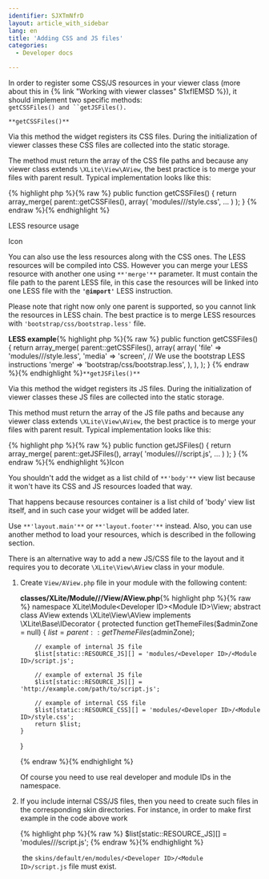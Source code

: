 ```yaml
---
identifier: SJXTmNfrD
layout: article_with_sidebar
lang: en
title: 'Adding CSS and JS files'
categories:
  - Developer docs

---
```



In order to register some CSS/JS resources in your viewer class (more about this in {% link "Working with viewer classes" S1xfIEMSD %}), it should implement two specific methods: `getCSSFiles() and ``getJSFiles().`

`**getCSSFiles()**`

Via this method the widget registers its CSS files. During the initialization of viewer classes these CSS files are collected into the static storage.

The method must return the array of the CSS file paths and because any viewer class extends `\XLite\View\AView`, the best practice is to merge your files with parent result. Typical implementation looks like this:

{% highlight php %}{% raw %}
public function getCSSFiles()
{
	return array_merge(
		parent::getCSSFiles(),
		array(
			'modules/<Developer ID>/<Module ID>/style.css',
			...
		)
	);
}
{% endraw %}{% endhighlight %}

LESS resource usage

Icon

You can also use the less resources along with the CSS ones. The LESS resources will be compiled into CSS. However you can merge your LESS resource with another one using `**'merge'**` parameter. It must contain the file path to the parent LESS file, in this case the resources will be linked into one LESS file with the **`'@import'`** LESS instruction.

Please note that right now only one parent is supported, so you cannot link the resources in LESS chain. The best practice is to merge LESS resources with `'bootstrap/css/bootstrap.less'` file.

**LESS example**{% highlight php %}{% raw %}
public function getCSSFiles()
{
    return array_merge(
		parent::getCSSFiles(),
        array(
			array(
			   	'file'  => 'modules/<Developer ID>/<Module ID>/style.less',
            	'media' => 'screen',
            	// We use the bootstrap LESS instructions
            	'merge' => 'bootstrap/css/bootstrap.less',
			),
        ),
    );
}
{% endraw %}{% endhighlight %}`**getJSFiles()**`

Via this method the widget registers its JS files. During the initialization of viewer classes these JS files are collected into the static storage.

This method must return the array of the JS file paths and because any viewer class extends `\XLite\View\AView`, the best practice is to merge your files with parent result. Typical implementation looks like this:

{% highlight php %}{% raw %}
public function getJSFiles()
{
	return array_merge(
		parent::getJSFiles(),
		array(
			'modules/<Developer ID>/<Module ID>/script.js',
			...
		)
	);
}
{% endraw %}{% endhighlight %}Icon

You shouldn't add the widget as a list child of `**'body'**` view list because it won't have its CSS and JS resources loaded that way.

That happens because resources container is a list child of 'body' view list itself, and in such case your widget will be added later.

Use `**'layout.main'**` or `**'layout.footer'**` instead. Also, you can use another method to load your resources, which is described in the following section.

There is an alternative way to add a new JS/CSS file to the layout and it requires you to decorate `\XLite\View\AView` class in your module.

1.  Create `View/AView.php` file in your module with the following content: 

    **classes/XLite/Module/<Developer>/<Module>/View/AView.php**{% highlight php %}{% raw %}
    namespace XLite\Module\<Developer ID>\<Module ID>\View;
    abstract class AView extends \XLite\View\AView implements \XLite\Base\IDecorator
    {
        protected function getThemeFiles($adminZone = null)
        {
            $list = parent::getThemeFiles($adminZone);

    		// example of internal JS file
            $list[static::RESOURCE_JS][] = 'modules/<Developer ID>/<Module ID>/script.js';

    		// example of external JS file
            $list[static::RESOURCE_JS][] = 'http://example.com/path/to/script.js';

    		// example of internal CSS file
            $list[static::RESOURCE_CSS][] = 'modules/<Developer ID>/<Module ID>/style.css';
            return $list;
        }
    }

    {% endraw %}{% endhighlight %}

    Of course you need to use real developer and module IDs in the namespace.

2.  If you include internal CSS/JS files, then you need to create such files in the corresponding skin directories. For instance, in order to make first example in the code above work

    {% highlight php %}{% raw %}
    $list[static::RESOURCE_JS][] = 'modules/<Developer ID>/<Module ID>/script.js';
    {% endraw %}{% endhighlight %}

     the `skins/default/en/modules/<Developer ID>/<Module ID>/script.js` file must exist.